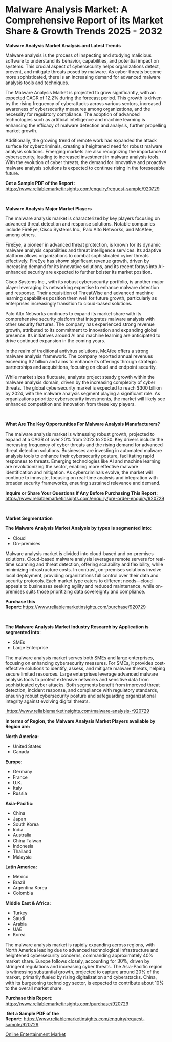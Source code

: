 <p><h1>Malware Analysis Market: A Comprehensive Report of its Market Share & Growth Trends 2025 - 2032</h1></p><p><strong>Malware Analysis Market Analysis and Latest Trends</strong></p>
<p><p>Malware analysis is the process of inspecting and studying malicious software to understand its behavior, capabilities, and potential impact on systems. This crucial aspect of cybersecurity helps organizations detect, prevent, and mitigate threats posed by malware. As cyber threats become more sophisticated, there is an increasing demand for advanced malware analysis tools and techniques.</p><p>The Malware Analysis Market is projected to grow significantly, with an expected CAGR of 12.2% during the forecast period. This growth is driven by the rising frequency of cyberattacks across various sectors, increased awareness of cybersecurity measures among organizations, and the necessity for regulatory compliance. The adoption of advanced technologies such as artificial intelligence and machine learning is enhancing the efficacy of malware detection and analysis, further propelling market growth.</p><p>Additionally, the growing trend of remote work has expanded the attack surface for cybercriminals, creating a heightened need for robust malware analysis solutions. Emerging markets are also recognizing the importance of cybersecurity, leading to increased investment in malware analysis tools. With the evolution of cyber threats, the demand for innovative and proactive malware analysis solutions is expected to continue rising in the foreseeable future.</p></p>
<p><strong>Get a Sample PDF of the Report:&nbsp;</strong> <a href="https://www.reliablemarketinsights.com/enquiry/request-sample/920729?utm_campaign=3138&utm_medium=2&utm_source=Github&utm_content=ia&utm_term=07032025&utm_id=malware-analysis">https://www.reliablemarketinsights.com/enquiry/request-sample/920729</a></p>
<p>&nbsp;</p>
<p><strong>Malware Analysis Major Market Players</strong></p>
<p><p>The malware analysis market is characterized by key players focusing on advanced threat detection and response solutions. Notable companies include FireEye, Cisco Systems Inc., Palo Alto Networks, and McAfee, among others.</p><p>FireEye, a pioneer in advanced threat protection, is known for its dynamic malware analysis capabilities and threat intelligence services. Its adaptive platform allows organizations to combat sophisticated cyber threats effectively. FireEye has shown significant revenue growth, driven by increasing demand for its innovative solutions, and its recent forays into AI-enhanced security are expected to further bolster its market position.</p><p>Cisco Systems Inc., with its robust cybersecurity portfolio, is another major player leveraging its networking expertise to enhance malware detection and response. Their acquisition of ThreatWise and advanced machine learning capabilities position them well for future growth, particularly as enterprises increasingly transition to cloud-based solutions.</p><p>Palo Alto Networks continues to expand its market share with its comprehensive security platform that integrates malware analysis with other security features. The company has experienced strong revenue growth, attributed to its commitment to innovation and expanding global presence. Its initiatives around AI and machine learning are anticipated to drive continued expansion in the coming years.</p><p>In the realm of traditional antivirus solutions, McAfee offers a strong malware analysis framework. The company reported annual revenues exceeding $2 billion and aims to enhance its offerings through strategic partnerships and acquisitions, focusing on cloud and endpoint security.</p><p>While market sizes fluctuate, analysts project steady growth within the malware analysis domain, driven by the increasing complexity of cyber threats. The global cybersecurity market is expected to reach $300 billion by 2024, with the malware analysis segment playing a significant role. As organizations prioritize cybersecurity investments, the market will likely see enhanced competition and innovation from these key players.</p></p>
<p>&nbsp;</p>
<p><strong>What Are The Key Opportunities For Malware Analysis Manufacturers?</strong></p>
<p><p>The malware analysis market is witnessing robust growth, projected to expand at a CAGR of over 20% from 2023 to 2030. Key drivers include the increasing frequency of cyber threats and the rising demand for advanced threat detection solutions. Businesses are investing in automated malware analysis tools to enhance their cybersecurity posture, facilitating rapid responses to threats. Emerging technologies like AI and machine learning are revolutionizing the sector, enabling more effective malware identification and mitigation. As cybercriminals evolve, the market will continue to innovate, focusing on real-time analysis and integration with broader security frameworks, ensuring sustained relevance and demand.</p></p>
<p><strong>Inquire or Share Your Questions If Any Before Purchasing This Report:</strong> <a href="https://www.reliablemarketinsights.com/enquiry/pre-order-enquiry/920729?utm_campaign=3138&utm_medium=2&utm_source=Github&utm_content=ia&utm_term=07032025&utm_id=malware-analysis">https://www.reliablemarketinsights.com/enquiry/pre-order-enquiry/920729</a></p>
<p>&nbsp;</p>
<p><strong>Market Segmentation</strong></p>
<p><strong>The Malware Analysis Market Analysis by types is segmented into:</strong></p>
<p><ul><li>Cloud</li><li>On-premises</li></ul></p>
<p><p>Malware analysis market is divided into cloud-based and on-premises solutions. Cloud-based malware analysis leverages remote servers for real-time scanning and threat detection, offering scalability and flexibility, while minimizing infrastructure costs. In contrast, on-premises solutions involve local deployment, providing organizations full control over their data and security protocols. Each market type caters to different needs—cloud appeals to businesses seeking agility and reduced maintenance, while on-premises suits those prioritizing data sovereignty and compliance.</p></p>
<p><strong>Purchase this Report:&nbsp;</strong><a href="https://www.reliablemarketinsights.com/purchase/920729?utm_campaign=3138&utm_medium=2&utm_source=Github&utm_content=ia&utm_term=07032025&utm_id=malware-analysis">https://www.reliablemarketinsights.com/purchase/920729</a></p>
<p>&nbsp;</p>
<p><strong>The Malware Analysis Market Industry Research by Application is segmented into:</strong></p>
<p><ul><li>SMEs</li><li>Large Enterprise</li></ul></p>
<p><p>The malware analysis market serves both SMEs and large enterprises, focusing on enhancing cybersecurity measures. For SMEs, it provides cost-effective solutions to identify, assess, and mitigate malware threats, helping secure limited resources. Large enterprises leverage advanced malware analysis tools to protect extensive networks and sensitive data from sophisticated cyber attacks. Both segments benefit from improved threat detection, incident response, and compliance with regulatory standards, ensuring robust cybersecurity posture and safeguarding organizational integrity against evolving digital threats.</p></p>
<p><a href="https://www.reliablemarketinsights.com/malware-analysis-r920729?utm_campaign=3138&utm_medium=2&utm_source=Github&utm_content=ia&utm_term=07032025&utm_id=malware-analysis">&nbsp;https://www.reliablemarketinsights.com/malware-analysis-r920729</a></p>
<p><strong>In terms of Region, the Malware Analysis Market Players available by Region are:</strong></p>
<p>
    <p> <strong> North America: </strong>
        <ul>
            <li>United States</li>
            <li>Canada</li>
        </ul>
        </p> 
    <p> <strong> Europe: </strong>
        <ul>
            <li>Germany</li>
            <li>France</li>
            <li>U.K.</li>
            <li>Italy</li>
            <li>Russia</li>
        </ul>
        </p> 
    <p> <strong> Asia-Pacific: </strong>
        <ul>
            <li>China</li>
            <li>Japan</li>
            <li>South Korea</li>
            <li>India</li>
            <li>Australia</li>
            <li>China Taiwan</li>
            <li>Indonesia</li>
            <li>Thailand</li>
            <li>Malaysia</li>
        </ul>
        </p> 
    <p> <strong> Latin America: </strong>
        <ul>
            <li>Mexico</li>
            <li>Brazil</li>
            <li>Argentina Korea</li>
            <li>Colombia</li>
        </ul>
        </p> 
    <p> <strong> Middle East & Africa: </strong>
        <ul>
            <li>Turkey</li>
            <li>Saudi</li>
            <li>Arabia</li>
            <li>UAE</li>
            <li>Korea</li>
        </ul>
    </p>
    </p>
<p><p>The malware analysis market is rapidly expanding across regions, with North America leading due to advanced technological infrastructure and heightened cybersecurity concerns, commanding approximately 40% market share. Europe follows closely, accounting for 30%, driven by stringent regulations and increasing cyber threats. The Asia-Pacific region is witnessing substantial growth, projected to capture around 20% of the market, primarily fueled by rising digitalization and cyberattacks. China, with its burgeoning technology sector, is expected to contribute about 10% to the overall market share.</p></p>
<p><strong>Purchase this Report: </strong><a href="https://www.reliablemarketinsights.com/purchase/920729?utm_campaign=3138&utm_medium=2&utm_source=Github&utm_content=ia&utm_term=07032025&utm_id=malware-analysis">https://www.reliablemarketinsights.com/purchase/920729</a></p>
<p>&nbsp;<strong>Get a Sample PDF of the Report:&nbsp;&nbsp;</strong><a href="https://www.reliablemarketinsights.com/enquiry/request-sample/920729?utm_campaign=3138&utm_medium=2&utm_source=Github&utm_content=ia&utm_term=07032025&utm_id=malware-analysis">https://www.reliablemarketinsights.com/enquiry/request-sample/920729</a></p>
<p><strong></strong></p>
<p><p><a href="https://github.com/momossidram/Market-Research-Report-List-1/blob/main/online-entertainment-market.md?utm_campaign=3138&utm_medium=2&utm_source=Github&utm_content=ia&utm_term=07032025&utm_id=malware-analysis">Online Entertainment Market</a></p></p>